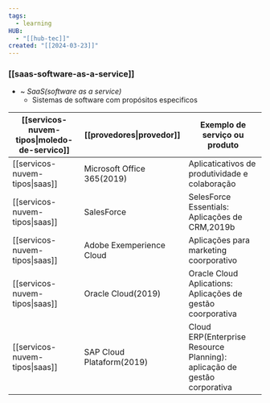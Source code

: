 ```yaml
---
tags:
  - learning
HUB:
  - "[[hub-tec]]"
created: "[[2024-03-23]]"
---
```

### [[saas-software-as-a-service]]

- ~ *SaaS(software as a service)*
	- Sistemas de software com propósitos especificos

| [[servicos-nuvem-tipos\|moledo-de-servico]] | [[provedores\|provedor]]   | Exemplo de serviço ou produto                                             |
| ------------------------------------------- | -------------------------- | ------------------------------------------------------------------------- |
| [[servicos-nuvem-tipos\|saas]]              | Microsoft Office 365(2019) | Aplicaticativos de produtividade e colaboração                            |
| [[servicos-nuvem-tipos\|saas]]              | SalesForce                 | SelesForce Essentials: Aplicações de CRM,2019b                            |
| [[servicos-nuvem-tipos\|saas]]              | Adobe Exemperience Cloud   | Aplicações para marketing coorporativo                                    |
| [[servicos-nuvem-tipos\|saas]]              | Oracle Cloud(2019)         | Oracle Cloud Aplications: Aplicações de gestão coorporativa               |
| [[servicos-nuvem-tipos\|saas]]              | SAP Cloud Plataform(2019)  | Cloud  ERP(Enterprise Resource Planning): aplicação de gestão corporativa |